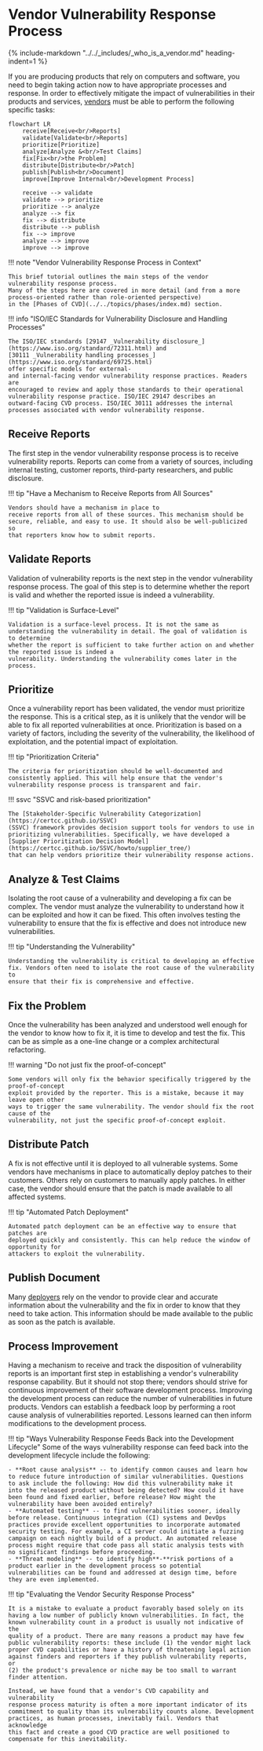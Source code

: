 # Vendor Vulnerability Response Process

{% include-markdown "../../_includes/_who_is_a_vendor.md" heading-indent=1 %}

If you are producing products that rely on computers and software, you
need to begin taking action now to have appropriate processes and
response. In order to effectively mitigate the impact of vulnerabilities in their
products and services, [vendors](../../topics/roles/vendor.md) must be able to perform the following
specific tasks:

```mermaid
flowchart LR
    receive[Receive<br/>Reports]
    validate[Validate<br/>Reports]
    prioritize[Prioritize]
    analyze[Analyze &<br/>Test Claims]
    fix[Fix<br/>the Problem]
    distribute[Distribute<br/>Patch]
    publish[Publish<br/>Document]
    improve[Improve Internal<br/>Development Process]
    
    receive --> validate
    validate --> prioritize
    prioritize --> analyze
    analyze --> fix
    fix --> distribute
    distribute --> publish
    fix --> improve
    analyze --> improve
    improve --> improve
```

!!! note "Vendor Vulnerability Response Process in Context"

    This brief tutorial outlines the main steps of the vendor vulnerability response process.
    Many of the steps here are covered in more detail (and from a more process-oriented rather than role-oriented perspective)
    in the [Phases of CVD](../../topics/phases/index.md) section.

!!! info "ISO/IEC Standards for Vulnerability Disclosure and Handling Processes"

    The ISO/IEC standards [29147 _Vulnerability disclosure_](https://www.iso.org/standard/72311.html) and
    [30111 _Vulnerability handling processes_](https://www.iso.org/standard/69725.html)
    offer specific models for external-
    and internal-facing vendor vulnerability response practices. Readers are
    encouraged to review and apply those standards to their operational
    vulnerability response practice. ISO/IEC 29147 describes an
    outward-facing CVD process. ISO/IEC 30111 addresses the internal
    processes associated with vendor vulnerability response.


## Receive Reports

The first step in the vendor vulnerability response process is to receive
vulnerability reports. Reports can come from a variety of sources,
including internal testing, customer reports, third-party researchers,
and public disclosure. 

!!! tip "Have a Mechanism to Receive Reports from All Sources"

    Vendors should have a mechanism in place to
    receive reports from all of these sources. This mechanism should be
    secure, reliable, and easy to use. It should also be well-publicized so
    that reporters know how to submit reports.

## Validate Reports

Validation of vulnerability reports is the next step in the vendor
vulnerability response process. The goal of this step is to determine
whether the report is valid and whether the reported issue is indeed a
vulnerability.

!!! tip "Validation is Surface-Level"

    Validation is a surface-level process. It is not the same as
    understanding the vulnerability in detail. The goal of validation is to determine
    whether the report is sufficient to take further action on and whether the reported issue is indeed a
    vulnerability. Understanding the vulnerability comes later in the process.


## Prioritize

Once a vulnerability report has been validated, the vendor must prioritize
the response. This is a critical step, as it is unlikely that the vendor
will be able to fix all reported vulnerabilities at once. Prioritization
is based on a variety of factors, including the severity of the
vulnerability, the likelihood of exploitation, and the potential impact of
exploitation.

!!! tip "Prioritization Criteria"

    The criteria for prioritization should be well-documented and
    consistently applied. This will help ensure that the vendor's
    vulnerability response process is transparent and fair.
    
!!! ssvc "SSVC and risk-based prioritization"

    The [Stakeholder-Specific Vulnerability Categorization](https://certcc.github.io/SSVC)
    (SSVC) framework provides decision support tools for vendors to use in
    prioritizing vulnerabilities. Specifically, we have developed a
    [Supplier Prioritization Decision Model](https://certcc.github.io/SSVC/howto/supplier_tree/)
    that can help vendors prioritize their vulnerability response actions.

## Analyze & Test Claims

Isolating the root cause of a vulnerability and developing a fix can be
complex. The vendor must analyze the vulnerability to understand how it
can be exploited and how it can be fixed. This often involves testing the
vulnerability to ensure that the fix is effective and does not introduce
new vulnerabilities.

!!! tip "Understanding the Vulnerability"

    Understanding the vulnerability is critical to developing an effective
    fix. Vendors often need to isolate the root cause of the vulnerability to
    ensure that their fix is comprehensive and effective.


## Fix the Problem

Once the vulnerability has been analyzed and understood well enough for the vendor to know how to fix it,
it is time to develop and test the fix. This can be as simple as a one-line change or a complex architectural refactoring.

!!! warning "Do not just fix the proof-of-concept"

    Some vendors will only fix the behavior specifically triggered by the proof-of-concept
    exploit provided by the reporter. This is a mistake, because it may leave open other 
    ways to trigger the same vulnerability. The vendor should fix the root cause of the
    vulnerability, not just the specific proof-of-concept exploit.


## Distribute Patch

A fix is not effective until it is deployed to all vulnerable systems. Some vendors
have mechanisms in place to automatically deploy patches to their customers. Others rely on
customers to manually apply patches. In either case, the vendor should ensure that the patch
is made available to all affected systems.

!!! tip "Automated Patch Deployment"

    Automated patch deployment can be an effective way to ensure that patches are
    deployed quickly and consistently. This can help reduce the window of opportunity for
    attackers to exploit the vulnerability.

## Publish Document

Many [deployers](../../topics/roles/deployer.md) rely on the vendor to provide clear and
accurate information about the vulnerability and the fix in order to know that they need to take action.
This information should be made available to the public as soon as the patch is available.


## Process Improvement

Having a mechanism to receive and track the disposition of vulnerability
reports is an important first step in establishing a vendor's
vulnerability response capability. But it should not stop there; vendors
should strive for continuous improvement of their software development
process.
Improving the development process can reduce the number of
vulnerabilities in future products. Vendors can establish a feedback
loop by performing a root cause analysis of vulnerabilities reported.
Lessons learned can then inform modifications to the development
process. 

!!! tip "Ways Vulnerability Response Feeds Back into the Development Lifecycle"
    Some of the ways vulnerability response can feed back into the
    development lifecycle include the following:

    - **Root cause analysis** -- to identify common causes and learn how
    to reduce future introduction of similar vulnerabilities. Questions
    to ask include the following: How did this vulnerability make it
    into the released product without being detected? How could it have
    been found and fixed earlier, before release? How might the
    vulnerability have been avoided entirely?
    - **Automated testing** -- to find vulnerabilities sooner, ideally
    before release. Continuous integration (CI) systems and DevOps
    practices provide excellent opportunities to incorporate automated
    security testing. For example, a CI server could initiate a fuzzing
    campaign on each nightly build of a product. An automated release
    process might require that code pass all static analysis tests with
    no significant findings before proceeding.
    - **Threat modeling** -- to identify high**-**risk portions of a
    product earlier in the development process so potential
    vulnerabilities can be found and addressed at design time, before
    they are even implemented.


!!! tip "Evaluating the Vendor Security Response Process"

    It is a mistake to evaluate a product favorably based solely on its
    having a low number of publicly known vulnerabilities. In fact, the
    known vulnerability count in a product is usually not indicative of the
    quality of a product. There are many reasons a product may have few
    public vulnerability reports: these include (1) the vendor might lack
    proper CVD capabilities or have a history of threatening legal action
    against finders and reporters if they publish vulnerability reports, or
    (2) the product's prevalence or niche may be too small to warrant
    finder attention. 
    
    Instead, we have found that a vendor's CVD capability and vulnerability
    response process maturity is often a more important indicator of its
    commitment to quality than its vulnerability counts alone. Development
    practices, as human processes, inevitably fail. Vendors that acknowledge
    this fact and create a good CVD practice are well positioned to
    compensate for this inevitability.

